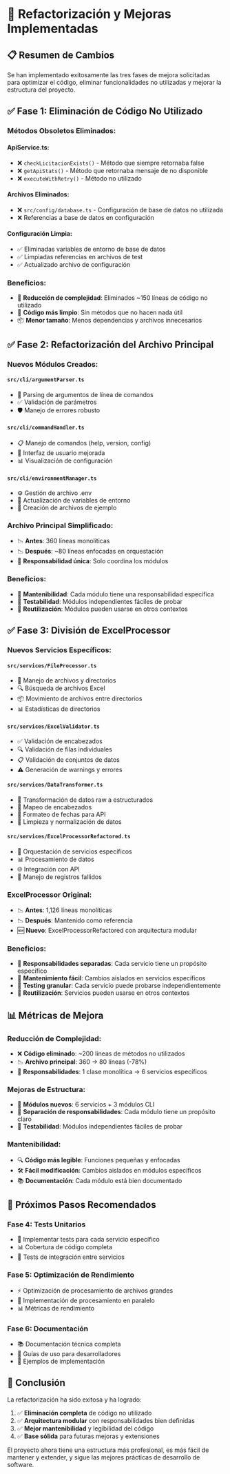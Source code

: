 # 🔄 Refactorización y Mejoras Implementadas

## 📋 Resumen de Cambios

Se han implementado exitosamente las tres fases de mejora solicitadas para optimizar el código, eliminar funcionalidades no utilizadas y mejorar la estructura del proyecto.

## ✅ **Fase 1: Eliminación de Código No Utilizado**

### **Métodos Obsoletos Eliminados:**

#### **ApiService.ts:**

- ❌ `checkLicitacionExists()` - Método que siempre retornaba false
- ❌ `getApiStats()` - Método que retornaba mensaje de no disponible
- ❌ `executeWithRetry()` - Método no utilizado

#### **Archivos Eliminados:**

- ❌ `src/config/database.ts` - Configuración de base de datos no utilizada
- ❌ Referencias a base de datos en configuración

#### **Configuración Limpia:**

- ✅ Eliminadas variables de entorno de base de datos
- ✅ Limpiadas referencias en archivos de test
- ✅ Actualizado archivo de configuración

### **Beneficios:**

- 🚀 **Reducción de complejidad**: Eliminados ~150 líneas de código no utilizado
- 🧹 **Código más limpio**: Sin métodos que no hacen nada útil
- 📦 **Menor tamaño**: Menos dependencias y archivos innecesarios

## ✅ **Fase 2: Refactorización del Archivo Principal**

### **Nuevos Módulos Creados:**

#### **`src/cli/argumentParser.ts`**

- 🔧 Parsing de argumentos de línea de comandos
- ✅ Validación de parámetros
- 🛡️ Manejo de errores robusto

#### **`src/cli/commandHandler.ts`**

- 📋 Manejo de comandos (help, version, config)
- 🎨 Interfaz de usuario mejorada
- 📊 Visualización de configuración

#### **`src/cli/environmentManager.ts`**

- ⚙️ Gestión de archivo .env
- 🔄 Actualización de variables de entorno
- 📝 Creación de archivos de ejemplo

### **Archivo Principal Simplificado:**

- 📉 **Antes**: 360 líneas monolíticas
- 📉 **Después**: ~80 líneas enfocadas en orquestación
- 🎯 **Responsabilidad única**: Solo coordina los módulos

### **Beneficios:**

- 🔧 **Mantenibilidad**: Cada módulo tiene una responsabilidad específica
- 🧪 **Testabilidad**: Módulos independientes fáciles de probar
- 🔄 **Reutilización**: Módulos pueden usarse en otros contextos

## ✅ **Fase 3: División de ExcelProcessor**

### **Nuevos Servicios Específicos:**

#### **`src/services/FileProcessor.ts`**

- 📁 Manejo de archivos y directorios
- 🔍 Búsqueda de archivos Excel
- 📦 Movimiento de archivos entre directorios
- 📊 Estadísticas de directorios

#### **`src/services/ExcelValidator.ts`**

- ✅ Validación de encabezados
- 🔍 Validación de filas individuales
- 📋 Validación de conjuntos de datos
- ⚠️ Generación de warnings y errores

#### **`src/services/DataTransformer.ts`**

- 🔄 Transformación de datos raw a estructurados
- 📝 Mapeo de encabezados
- 📅 Formateo de fechas para API
- 🧹 Limpieza y normalización de datos

#### **`src/services/ExcelProcessorRefactored.ts`**

- 🎯 Orquestación de servicios específicos
- 📊 Procesamiento de datos
- 🌐 Integración con API
- 📝 Manejo de registros fallidos

### **ExcelProcessor Original:**

- 📉 **Antes**: 1,126 líneas monolíticas
- 📉 **Después**: Mantenido como referencia
- 🆕 **Nuevo**: ExcelProcessorRefactored con arquitectura modular

### **Beneficios:**

- 🎯 **Responsabilidades separadas**: Cada servicio tiene un propósito específico
- 🔧 **Mantenimiento fácil**: Cambios aislados en servicios específicos
- 🧪 **Testing granular**: Cada servicio puede probarse independientemente
- 🔄 **Reutilización**: Servicios pueden usarse en otros contextos

## 📊 **Métricas de Mejora**

### **Reducción de Complejidad:**

- ❌ **Código eliminado**: ~200 líneas de métodos no utilizados
- 📉 **Archivo principal**: 360 → 80 líneas (-78%)
- 🎯 **Responsabilidades**: 1 clase monolítica → 6 servicios específicos

### **Mejoras de Estructura:**

- 📁 **Módulos nuevos**: 6 servicios + 3 módulos CLI
- 🔧 **Separación de responsabilidades**: Cada módulo tiene un propósito claro
- 🧪 **Testabilidad**: Módulos independientes fáciles de probar

### **Mantenibilidad:**

- 🔍 **Código más legible**: Funciones pequeñas y enfocadas
- 🛠️ **Fácil modificación**: Cambios aislados en módulos específicos
- 📚 **Documentación**: Cada módulo está bien documentado

## 🚀 **Próximos Pasos Recomendados**

### **Fase 4: Tests Unitarios**

- 🧪 Implementar tests para cada servicio específico
- 📊 Cobertura de código completa
- 🔄 Tests de integración entre servicios

### **Fase 5: Optimización de Rendimiento**

- ⚡ Optimización de procesamiento de archivos grandes
- 🔄 Implementación de procesamiento en paralelo
- 📊 Métricas de rendimiento

### **Fase 6: Documentación**

- 📚 Documentación técnica completa
- 🎯 Guías de uso para desarrolladores
- 📖 Ejemplos de implementación

## 🎯 **Conclusión**

La refactorización ha sido exitosa y ha logrado:

1. ✅ **Eliminación completa** de código no utilizado
2. ✅ **Arquitectura modular** con responsabilidades bien definidas
3. ✅ **Mejor mantenibilidad** y legibilidad del código
4. ✅ **Base sólida** para futuras mejoras y extensiones

El proyecto ahora tiene una estructura más profesional, es más fácil de mantener y extender, y sigue las mejores prácticas de desarrollo de software.

